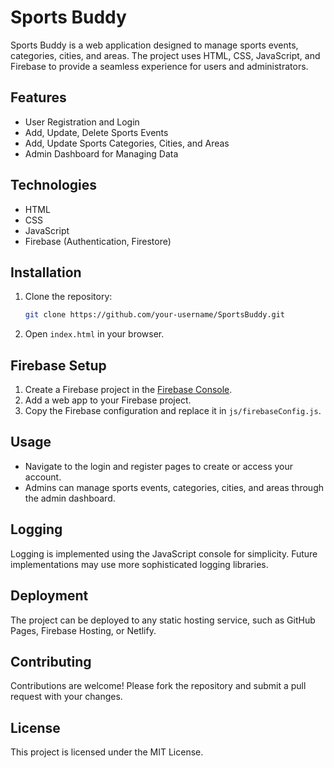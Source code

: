 # Sports Buddy

Sports Buddy is a web application designed to manage sports events, categories, cities, and areas. The project uses HTML, CSS, JavaScript, and Firebase to provide a seamless experience for users and administrators.

## Features

- User Registration and Login
- Add, Update, Delete Sports Events
- Add, Update Sports Categories, Cities, and Areas
- Admin Dashboard for Managing Data

## Technologies

- HTML
- CSS
- JavaScript
- Firebase (Authentication, Firestore)

## Installation

1. Clone the repository:
    ```bash
    git clone https://github.com/your-username/SportsBuddy.git
    ```
2. Open `index.html` in your browser.

## Firebase Setup

1. Create a Firebase project in the [Firebase Console](https://console.firebase.google.com/).
2. Add a web app to your Firebase project.
3. Copy the Firebase configuration and replace it in `js/firebaseConfig.js`.

## Usage

- Navigate to the login and register pages to create or access your account.
- Admins can manage sports events, categories, cities, and areas through the admin dashboard.

## Logging

Logging is implemented using the JavaScript console for simplicity. Future implementations may use more sophisticated logging libraries.

## Deployment

The project can be deployed to any static hosting service, such as GitHub Pages, Firebase Hosting, or Netlify.

## Contributing

Contributions are welcome! Please fork the repository and submit a pull request with your changes.

## License

This project is licensed under the MIT License.

